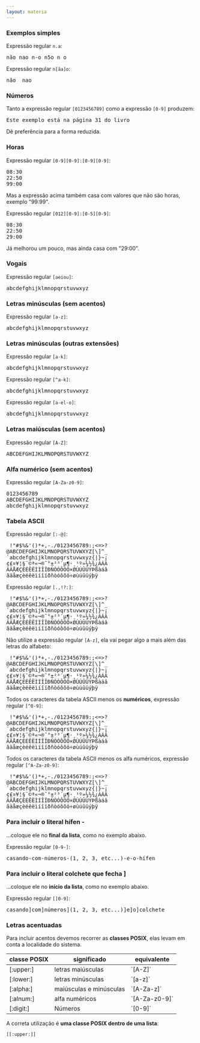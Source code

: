 ```yaml
---
layout: materia
---
```



### Exemplos simples

Expressão regular `n.a`:

<pre>
<span class="regex">não</span> <span class="regex">nao</span> <span class="regex">n-o</span> <span class="regex">n5o</span> <span class="regex">n o</span> 
</pre>


Expressão regular `n[ãa]o`:

<pre>
<span class="regex">não </span> <span class="regex">nao</span>
</pre>



### Números

Tanto a expressão regular `[0123456789]` como a expressão `[0-9]` produzem:

<pre>Este exemplo está na página <span class="regex">31</span> do livro</pre>

Dê preferência para a forma reduzida.



### Horas

Expressão regular `[0-9][0-9]:[0-9][0-9]`:

<pre>
<span class="regex">08:30</span>
<span class="regex">22:50</span>
<span class="regex">99:00</span>
</pre>

Mas a expressão acima também casa com valores que não são horas, exemplo "99:99".

Expressão regular `[012][0-9]:[0-5][0-9]`:

<pre>
<span class="regex">08:30</span>
<span class="regex">22:50</span>
<span class="regex">29:00</span>
</pre>

Já melhorou um pouco, mas ainda casa com "29:00".
 


### Vogais

Expressão regular `[aeiou]`:

<pre>
<span class="regex">a</span>bcd<span class="regex">e</span>fgh<span class="regex">i</span>jklmn<span class="regex">o</span>pqrst<span class="regex">u</span>vwxyz
</pre>



### Letras minúsculas (sem acentos)

Expressão regular `[a-z]`:

<pre>
<span class="regex">abcdefghijklmnopqrstuvwxyz</span>
</pre>



### Letras minúsculas (outras extensões)

Expressão regular `[a-k]`:

<pre>
<span class="regex">abcdefghijk</span>lmnopqrstuvwxyz
</pre>

Expressão regular `[^a-k]`:

<pre>
abcdefghijk<span class="regex">lmnopqrstuvwxyz</span>
</pre>

Expressão regular `[a-el-o]`:

<pre>
<span class="regex">abcde</span>fghijk<span class="regex">lmno</span>pqrstuvwxyz
</pre>


### Letras maiúsculas (sem acentos)

Expressão regular `[A-Z]`:

<pre>
<span class="regex">ABCDEFGHIJKLMNOPQRSTUVWXYZ</span>
</pre>



### Alfa numérico (sem acentos)

Expressão regular `[A-Za-z0-9]`:

<pre>
<span class="regex">0123456789
ABCDEFGHIJKLMNOPQRSTUVWXYZ
abcdefghijklmnopqrstuvwxyz</span>
</pre>



### Tabela ASCII


Expressão regular `[:-@]`:

<pre>
 !"#$%&'()*+,-./0123456789<span class="regex">:;<=>?
@</span>ABCDEFGHIJKLMNOPQRSTUVWXYZ[\]^_
`abcdefghijklmnopqrstuvwxyz{|}~¡
¢£¤¥¦§¨©ª«¬®¯°±²³´µ¶·¸¹º»¼½¾¿ÀÁÂ
ÃÄÅÆÇÈÉÊËÌÍÎÏÐÑÒÓÔÕÖ×ØÙÚÛÜÝÞßàáâ
ãäåæçèéêëìíîïðñòóôõö÷øùúûüýþÿ
</pre>

Expressão regular `[.,!?:]`:

<pre>
 <span class="regex">!</span>"#$%&'()*+<span class="regex">,</span>-<span class="regex">.</span>/0123456789<span class="regex">:</span>;<=><span class="regex">?</span>
@ABCDEFGHIJKLMNOPQRSTUVWXYZ[\]^_
`abcdefghijklmnopqrstuvwxyz{|}~¡
¢£¤¥¦§¨©ª«¬®¯°±²³´µ¶·¸¹º»¼½¾¿ÀÁÂ
ÃÄÅÆÇÈÉÊËÌÍÎÏÐÑÒÓÔÕÖ×ØÙÚÛÜÝÞßàáâ
ãäåæçèéêëìíîïðñòóôõö÷øùúûüýþÿ
</pre>


Não utilize a expressão regular `[A-z]`, ela vai pegar algo a mais além das letras do alfabeto:

<pre>
 !"#$%&'()*+,-./0123456789:;<=>?
@<span class="regex">ABCDEFGHIJKLMNOPQRSTUVWXYZ[\]^_
`abcdefghijklmnopqrstuvwxyz</span>{|}~¡
¢£¤¥¦§¨©ª«¬®¯°±²³´µ¶·¸¹º»¼½¾¿ÀÁÂ
ÃÄÅÆÇÈÉÊËÌÍÎÏÐÑÒÓÔÕÖ×ØÙÚÛÜÝÞßàáâ
ãäåæçèéêëìíîïðñòóôõö÷øùúûüýþÿ
</pre>


Todos os caracteres da tabela ASCII menos os __numéricos__, expressão regular `[^0-9]`:

<pre>
<span class="regex"> !"#$%&'()*+,-./</span>0123456789<span class="regex">:;<=>?
@ABCDEFGHIJKLMNOPQRSTUVWXYZ[\]^_
`abcdefghijklmnopqrstuvwxyz{|}~¡
¢£¤¥¦§¨©ª«¬®¯°±²³´µ¶·¸¹º»¼½¾¿ÀÁÂ
ÃÄÅÆÇÈÉÊËÌÍÎÏÐÑÒÓÔÕÖ×ØÙÚÛÜÝÞßàáâ
ãäåæçèéêëìíîïðñòóôõö÷øùúûüýþÿ</span>
</pre>

Todos os caracteres da tabela ASCII menos os alfa numéricos, expressão regular `[^A-Za-z0-9]`:

<pre>
<span class="regex"> !"#$%&'()*+,-./</span>0123456789<span class="regex">:;<=>?
@</span>ABCDEFGHIJKLMNOPQRSTUVWXYZ<span class="regex">[\]^_
`</span>abcdefghijklmnopqrstuvwxyz<span class="regex">{|}~¡
¢£¤¥¦§¨©ª«¬®¯°±²³´µ¶·¸¹º»¼½¾¿ÀÁÂ
ÃÄÅÆÇÈÉÊËÌÍÎÏÐÑÒÓÔÕÖ×ØÙÚÛÜÝÞßàáâ
ãäåæçèéêëìíîïðñòóôõö÷øùúûüýþÿ</span>
</pre>


### Para incluir o literal hífen -

...coloque ele no __final da lista__, como no exemplo abaixo.

Expressão regular `[0-9-]`:


<pre>
casando<span class="regex">-</span>com<span class="regex">-</span>números<span class="regex">-</span>(<span class="regex">1</span>, <span class="regex">2</span>, <span class="regex">3</span>, etc...)<span class="regex">-</span>e<span class="regex">-</span>o<span class="regex">-</span>hífen
</pre>

### Para incluir o literal colchete que fecha ]

...coloque ele no __início da lista__, como no exemplo abaixo.

Expressão regular `[]0-9]`:


<pre>
casando<span class="regex">]</span>com<span class="regex">]</span>números<span class="regex">]</span>(<span class="regex">1</span>, <span class="regex">2</span>, <span class="regex">3</span>, etc...)<span class="regex">]</span>e<span class="regex">]</span>o<span class="regex">]</span>colchete
</pre>



### Letras acentuadas

Para incluir acentos devemos recorrer as __classes POSIX__, elas levam em conta a localidade do sistema.

<table>
    <thead>
        <tr>
            <th>classe POSIX</th>
            <th>significado</th>
            <th>equivalente</th>
        </tr>
    </thead>
    <tbody>
        <tr>
            <td>[:upper:]</td>
            <td>letras maiúsculas</td>
            <td>`[A-Z]`</td>
        </tr>
        <tr>
            <td>[:lower:]</td>
            <td>letras minúsculas</td>
            <td>`[a-z]`</td>
        </tr>
        <tr>
            <td>[:alpha:]</td>
            <td>maiúsculas e minúsculas</td>
            <td>`[A-Za-z]`</td>
        </tr>
        <tr>
            <td>[:alnum:]</td>
            <td>alfa numéricos</td>
            <td>`[A-Za-z0-9]`</td>
        </tr>
        <tr>
            <td>[:digit:]</td>
            <td>Números</td>
            <td>`[0-9]`</td>
        </tr>
    </tbody>
</table>

A correta utilização é __uma classe POSIX dentro de uma lista__:

    [[:upper:]]






